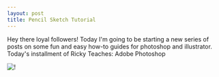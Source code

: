```yaml
---
layout: post
title: Pencil Sketch Tutorial
---
```


Hey there loyal followers! Today I'm going to be starting a new series of posts on some fun and easy how-to guides for photoshop and illustrator. Today's installment of Ricky Teaches: Adobe Photoshop

![!](https://farm8.staticflickr.com/7589/16919851422_7e7863d4b5_n.jpg "")
